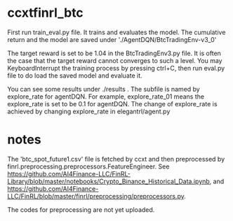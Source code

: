 # ccxtfinrl_btc

First run train_eval.py file. It trains and evaluates the model. The cumulative return and the model are saved under './AgentDQN/BtcTradingEnv-v3_0'

The target reward is set to be 1.04 in the BtcTradingEnv3.py file. It is often the case that the target reward cannot converges to such a level. You may KeyboardInterrupt the training process by pressing ctrl+C, then run eval.py file to do load the saved model and evaluate it.

You can see some results under ./results .  The subfile is named by explore_rate for agentDQN. For example, explore_rate_01 means the explore_rate is set to be 0.1 for agentDQN. The change of explore_rate is achieved by changing explore_rate in elegantrl/agent.py

# notes
The 'btc_spot_future1.csv' file is fetched by ccxt and then preprocessed by finrl.preprocessing.preprocessors.FeatureEngineer.
See https://github.com/AI4Finance-LLC/FinRL-Library/blob/master/notebooks/Crypto_Binance_Historical_Data.ipynb, and
https://github.com/AI4Finance-LLC/FinRL/blob/master/finrl/preprocessing/preprocessors.py.

The codes for preprocessing are not yet uploaded.

